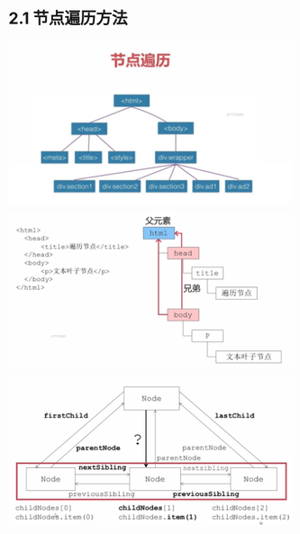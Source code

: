 # 2.1 节点遍历方法





![image-20210705053454426](../../image/image-20210705053454426.png)





![image-20210705053614306](../../image/image-20210705053614306.png)





![image-20210705053724576](../../image/image-20210705053724576.png)










